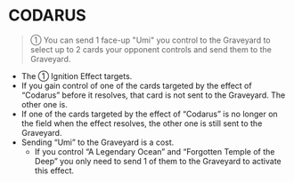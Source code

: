 # CODARUS

> ① You can send 1 face-up "Umi" you control to the Graveyard to select up to 2 cards your opponent controls and send them to the Graveyard.

*   The ① Ignition Effect targets.
*   If you gain control of one of the cards targeted by the effect of “Codarus” before it resolves, that card is not sent to the Graveyard. The other one is.
*   If one of the cards targeted by the effect of “Codarus” is no longer on the field when the effect resolves, the other one is still sent to the Graveyard.
*   Sending “Umi” to the Graveyard is a cost.
    *   If you control “A Legendary Ocean” and “Forgotten Temple of the Deep” you only need to send 1 of them to the Graveyard to activate this effect.
